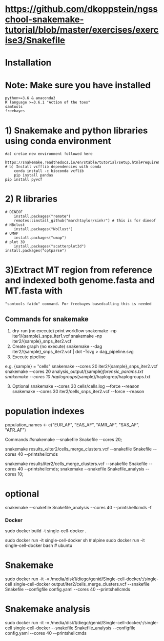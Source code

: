 # https://github.com/dkoppstein/ngsschool-snakemake-tutorial/blob/master/exercises/exercise3/Snakefile


# Installation 
# Note: Make sure you have installed 
    python>=3.6 & anaconda3  
    R language >=3.6.1 "Action of the toes"
    samtools
    freebayes

# 1) Snakemake and python libraries using conda environment
	#a) cretae new environment followed here
        https://snakemake.readthedocs.io/en/stable/tutorial/setup.html#requirements
	# b) Install vcfflib dependencies with conda                
        conda install -c bioconda vcflib
        pip install pandas
	pip install pyvcf
	 
# 2) R libraries
    # DINEOF
        install.packages("remote")
        remotes::install_github("marchtaylor/sinkr") # this is for dineof
    # NBclust
        install.packages("NbClust")
    # UMAP
        install.packages("umap")    
    # plot 3D
        install.packages("scatterplot3d")    
	install.packages("optparse")

# 3)Extract MT region from reference and indexed both genome.fasta and MT.fasta with
	"samtools faidx" command. For freebayes basedcalling this is needed
               
## Commands for snakemake
1) dry-run (no execute) print workflow
    snakemake -np iter1/{sample}_snps_iter1.vcf
    snakemake -np iter2/{sample}_snps_iter2.vcf
2) Create graph (no execute)
    snakemake --dag iter2/{sample}_snps_iter2.vcf | dot -Tsvg > dag_pipeline.svg
3) Execute pipeline

e.g. {sample} = "cells"
    snakemake --cores 20 iter2/{sample}_snps_iter2.vcf
    snakemake --cores 20 analysis_output/{sample}_forensic_params.txt
    snakemake --cores 10 haplogroups_{sample}/haplogrep/haplogroups.txt

3) Optional
    snakemake --cores 30 cells/cells.log --force --reason
    snakemake --cores 30 iter2/cells_snps_iter2.vcf --force --reason
    

# population indexes
population_names <- c("EUR_AF", "EAS_AF", "AMR_AF", "SAS_AF", "AFR_AF")


Commands
#snakemake --snakefile Snakefile --cores 20;

snakemake results_x/iter2/cells_merge_clusters.vcf --snakefile Snakefile --cores 40 --printshellcmds

snakemake results/iter2/cells_merge_clusters.vcf --snakefile Snakefile --cores 40 --printshellcmds;
snakemake --snakefile Snakefile_analysis --cores 10;

# optional
snakemake --snakefile Snakefile_analysis --cores 40 --printshellcmds -f


### Docker

sudo docker build -t single-cell-docker .


sudo docker run -it single-cell-docker sh # alpine
sudo docker run -it single-cell-docker bash # ubuntu



# Snakemake
sudo docker run -it -v /media/disk1/diego/genid/Single-cell-docker/:/single-cell single-cell-docker output/iter2/cells_merge_clusters.vcf --snakefile Snakefile --configfile config.yaml --cores 40 --printshellcmds

# Snakemake analysis
sudo docker run -it -v /media/disk1/diego/genid/Single-cell-docker/:/single-cell single-cell-docker --snakefile Snakefile_analysis --configfile config.yaml --cores 40 --printshellcmds




